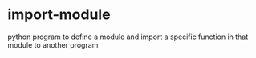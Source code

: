 # import-module
python program to define a module and import a specific function in that module to another program

